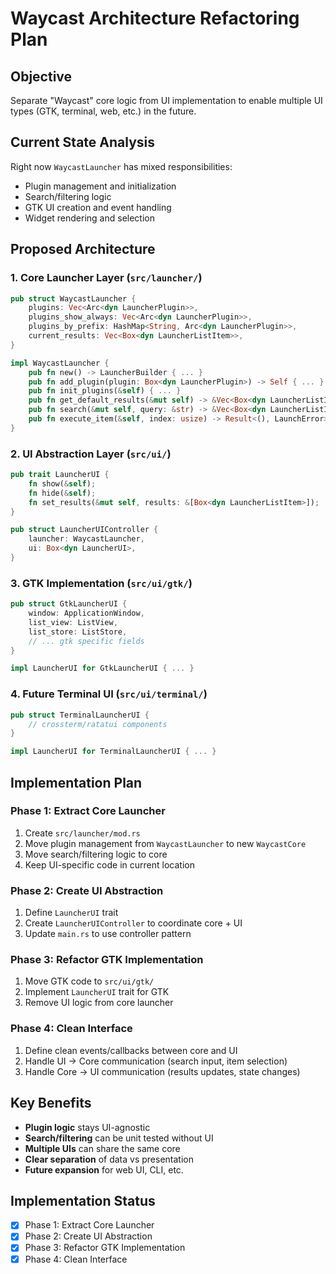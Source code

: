 # Waycast Architecture Refactoring Plan

## Objective
Separate "Waycast" core logic from UI implementation to enable multiple UI types (GTK, terminal, web, etc.) in the future.

## Current State Analysis

Right now `WaycastLauncher` has mixed responsibilities:
- Plugin management and initialization
- Search/filtering logic  
- GTK UI creation and event handling
- Widget rendering and selection

## Proposed Architecture

### 1. Core Launcher Layer (`src/launcher/`)
```rust
pub struct WaycastLauncher {
    plugins: Vec<Arc<dyn LauncherPlugin>>,
    plugins_show_always: Vec<Arc<dyn LauncherPlugin>>,
    plugins_by_prefix: HashMap<String, Arc<dyn LauncherPlugin>>,
    current_results: Vec<Box<dyn LauncherListItem>>,
}

impl WaycastLauncher {
    pub fn new() -> LauncherBuilder { ... }
    pub fn add_plugin(plugin: Box<dyn LauncherPlugin>) -> Self { ... }
    pub fn init_plugins(&self) { ... }
    pub fn get_default_results(&mut self) -> &Vec<Box<dyn LauncherListItem>> { ... }
    pub fn search(&mut self, query: &str) -> &Vec<Box<dyn LauncherListItem>> { ... }
    pub fn execute_item(&self, index: usize) -> Result<(), LaunchError> { ... }
}
```

### 2. UI Abstraction Layer (`src/ui/`)
```rust
pub trait LauncherUI {
    fn show(&self);
    fn hide(&self);
    fn set_results(&mut self, results: &[Box<dyn LauncherListItem>]);
}

pub struct LauncherUIController {
    launcher: WaycastLauncher,
    ui: Box<dyn LauncherUI>,
}
```

### 3. GTK Implementation (`src/ui/gtk/`)
```rust
pub struct GtkLauncherUI {
    window: ApplicationWindow,
    list_view: ListView,
    list_store: ListStore,
    // ... gtk specific fields
}

impl LauncherUI for GtkLauncherUI { ... }
```

### 4. Future Terminal UI (`src/ui/terminal/`)
```rust
pub struct TerminalLauncherUI {
    // crossterm/ratatui components
}

impl LauncherUI for TerminalLauncherUI { ... }
```

## Implementation Plan

### Phase 1: Extract Core Launcher
1. Create `src/launcher/mod.rs` 
2. Move plugin management from `WaycastLauncher` to new `WaycastCore`
3. Move search/filtering logic to core
4. Keep UI-specific code in current location

### Phase 2: Create UI Abstraction  
1. Define `LauncherUI` trait
2. Create `LauncherUIController` to coordinate core + UI
3. Update `main.rs` to use controller pattern

### Phase 3: Refactor GTK Implementation
1. Move GTK code to `src/ui/gtk/`
2. Implement `LauncherUI` trait for GTK
3. Remove UI logic from core launcher

### Phase 4: Clean Interface
1. Define clean events/callbacks between core and UI
2. Handle UI -> Core communication (search input, item selection)
3. Handle Core -> UI communication (results updates, state changes)

## Key Benefits

- **Plugin logic** stays UI-agnostic
- **Search/filtering** can be unit tested without UI
- **Multiple UIs** can share the same core
- **Clear separation** of data vs presentation
- **Future expansion** for web UI, CLI, etc.

## Implementation Status
- [x] Phase 1: Extract Core Launcher
- [x] Phase 2: Create UI Abstraction  
- [x] Phase 3: Refactor GTK Implementation
- [x] Phase 4: Clean Interface